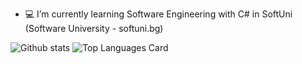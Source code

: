 
- 💻 I’m currently learning Software Engineering with C# in SoftUni (Software University - softuni.bg)

![Github stats](https://github-readme-stats.vercel.app/api?username=YavorTsanev&theme=highcontrast&show_icons=true&count_private=true)
![Top Languages Card](https://github-readme-stats.vercel.app/api/top-langs/?username=YavorTsanev)
